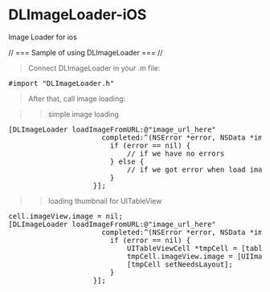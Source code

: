 DLImageLoader-iOS
=================

Image Loader for ios

// ===  Sample of using DLImageLoader  === //

>Connect DLImageLoader in your .m file:

<pre>
#import "DLImageLoader.h"
</pre>

>After that, call image loading:

>> simple image loading

<pre>
[DLImageLoader loadImageFromURL:@"image_url_here"
                      completed:^(NSError *error, NSData *imgData) {
                      	if (error == nil) {
                      		// if we have no errors
                      	} else {
                      		// if we got error when load image
                        }
                    }];
</pre>

>> loading thumbnail for UITableView

<pre>
cell.imageView.image = nil;
[DLImageLoader loadImageFromURL:@"image_url_here"
                      completed:^(NSError *error, NSData *imgData) {
                        if (error == nil) {
                          	UITableViewCell *tmpCell = [tableView cellForRowAtIndexPath:indexPath];
                            tmpCell.imageView.image = [UIImage imageWithData:imgData];
                            [tmpCell setNeedsLayout];
                        }
                    }];
</pre>